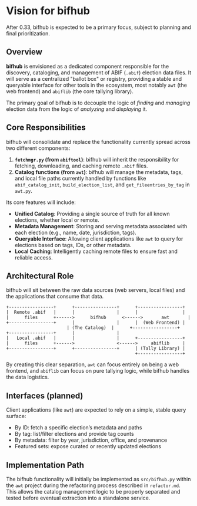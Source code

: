 # Vision for bifhub

After 0.33, bifhub is expected to be a primary focus, subject to planning and final prioritization.

## Overview

**bifhub** is envisioned as a dedicated component responsible for the discovery, cataloging, and management of ABIF (`.abif`) election data files. It will serve as a centralized "ballot box" or registry, providing a stable and queryable interface for other tools in the ecosystem, most notably `awt` (the web frontend) and `abiflib` (the core tallying library).

The primary goal of bifhub is to decouple the logic of *finding* and *managing* election data from the logic of *analyzing* and *displaying* it.

## Core Responsibilities

bifhub will consolidate and replace the functionality currently spread across two different components:

1.  **`fetchmgr.py` (from `abiftool`)**: bifhub will inherit the responsibility for fetching, downloading, and caching remote `.abif` files.
2.  **Catalog functions (from `awt`)**: bifhub will manage the metadata, tags, and local file paths currently handled by functions like `abif_catalog_init`, `build_election_list`, and `get_fileentries_by_tag` in `awt.py`.

Its core features will include:

*   **Unified Catalog**: Providing a single source of truth for all known elections, whether local or remote.
*   **Metadata Management**: Storing and serving metadata associated with each election (e.g., name, date, jurisdiction, tags).
*   **Queryable Interface**: Allowing client applications like `awt` to query for elections based on tags, IDs, or other metadata.
*   **Local Caching**: Intelligently caching remote files to ensure fast and reliable access.

## Architectural Role

bifhub will sit between the raw data sources (web servers, local files) and the applications that consume that data.

```
+-----------------+      +----------------+      +-----------------+
|  Remote .abif   |      |                |      |                 |
|      files      +------>      bifhub      <------>       awt       |
+-----------------+      |                |      |  (Web Frontend) |
                       | (The Catalog)  |      +-----------------+
+-----------------+      |                |
|   Local .abif   |      |                |      +-----------------+
|      files      +------>                <------>     abiflib     |
+-----------------+      +----------------+      | (Tally Library) |
                                                 +-----------------+
```

By creating this clear separation, `awt` can focus entirely on being a web frontend, and `abiflib` can focus on pure tallying logic, while bifhub handles the data logistics.

## Interfaces (planned)

Client applications (like `awt`) are expected to rely on a simple, stable query surface:
- By ID: fetch a specific election’s metadata and paths
- By tag: list/filter elections and provide tag counts
- By metadata: filter by year, jurisdiction, office, and provenance
- Featured sets: expose curated or recently updated elections

## Implementation Path

The bifhub functionality will initially be implemented as `src/bifhub.py` within the `awt` project during the refactoring process described in `refactor.md`. This allows the catalog management logic to be properly separated and tested before eventual extraction into a standalone service.
